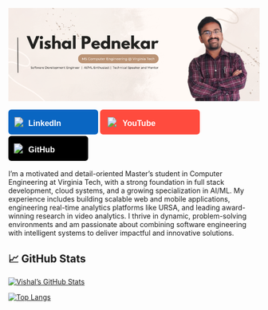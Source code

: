 ![Vishal Pednekar](./assets/images/profile-main.png)

<svg xmlns="http://www.w3.org/2000/svg" width="180" height="50">
  <rect x="0" y="0" width="180" height="50" rx="6" fill="#0A66C2"/>
  <image x="10" y="15" width="22" height="20" href="https://raw.githubusercontent.com/ForgottenLight4415/assets/main/InBug-White.png"/>
  <text x="40" y="33" font-family="sans-serif" font-size="16" fill="white" font-weight="bold">LinkedIn</text>
</svg>
<svg xmlns="http://www.w3.org/2000/svg" width="200" height="50">
  <rect x="0" y="0" width="200" height="50" rx="6" fill="#FF4B3E"/>
  <image x="10" y="15" width="28" height="20" href="https://raw.githubusercontent.com/ForgottenLight4415/assets/main/yt_icon_mono_dark.png"/>
  <text x="45" y="33" font-family="sans-serif" font-size="16" fill="white" font-weight="bold">YouTube</text>
</svg>
<svg xmlns="http://www.w3.org/2000/svg" width="160" height="50">
  <rect x="0" y="0" width="160" height="50" rx="6" fill="#000000"/>
  <image x="10" y="15" width="20" height="20" href="https://raw.githubusercontent.com/ForgottenLight4415/assets/main/github-mark-white.png"/>
  <text x="40" y="33" font-family="sans-serif" font-size="16" fill="white" font-weight="bold">GitHub</text>
</svg>


I’m a motivated and detail-oriented Master’s student in Computer Engineering at Virginia Tech, with a strong foundation in full stack development, cloud systems, and a growing specialization in AI/ML. My experience includes building scalable web and mobile applications, engineering real-time analytics platforms like URSA, and leading award-winning research in video analytics. I thrive in dynamic, problem-solving environments and am passionate about combining software engineering with intelligent systems to deliver impactful and innovative solutions.

## 📈 GitHub Stats

[![Vishal’s GitHub Stats](https://github-readme-stats.vercel.app/api?username=ForgottenLight4415)](https://github.com/ForgottenLight4415)

[![Top Langs](https://github-readme-stats.vercel.app/api/top-langs/?username=ForgottenLight4415&layout=compact)](https://github.com/ForgottenLight4415)


<!--
**ForgottenLight4415/ForgottenLight4415** is a ✨ _special_ ✨ repository because its `README.md` (this file) appears on your GitHub profile.

Here are some ideas to get you started:

- 🔭 I’m currently working on ...
- 🌱 I’m currently learning ...
- 👯 I’m looking to collaborate on ...
- 🤔 I’m looking for help with ...
- 💬 Ask me about ...
- 📫 How to reach me: ...
- 😄 Pronouns: ...
- ⚡ Fun fact: ...
-->
